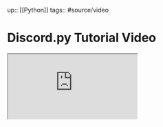 
up:: [[Python]]
tags:: #source/video 

# Discord.py Tutorial Video

<iframe src="https://youtube.com/embed/xBZp4t0tzdQ"></iframe>
